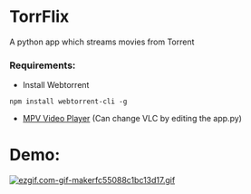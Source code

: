 # TorrFlix
A python app which streams movies from Torrent

### Requirements:

- Install Webtorrent
```npm
npm install webtorrent-cli -g
```
- [MPV Video Player](https://mpv.io/) (Can change VLC by editing the app.py)

# Demo:
[![ezgif.com-gif-makerfc55088c1bc13d17.gif](https://s7.gifyu.com/images/ezgif.com-gif-makerfc55088c1bc13d17.gif)](https://gifyu.com/image/cN2H)
